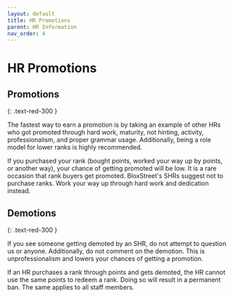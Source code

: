 ```yaml
---
layout: default
title: HR Promotions
parent: HR Information
nav_order: 4
---
```


# HR Promotions


## Promotions
{: .text-red-300 }

The fastest way to earn a promotion is by taking an example of other HRs who got promoted through hard work, maturity, not hinting, activity, professionalism, and proper grammar usage. Additionally, being a role model for lower ranks is highly recommended.

If you purchased your rank (bought points, worked your way up by points, or another way), your chance of getting promoted will be low. It is a rare occasion that rank buyers get promoted. BloxStreet's SHRs suggest not to purchase ranks. Work your way up through hard work and dedication instead.

## Demotions
{: .text-red-300 }

If you see someone getting demoted by an SHR, do not attempt to question us or anyone. Additionally, do not comment on the demotion. This is unprofessionalism and lowers your chances of getting a promotion.

If an HR purchases a rank through points and gets demoted, the HR cannot use the same points to redeem a rank. Doing so will result in a permanent ban. The same applies to all staff members.
